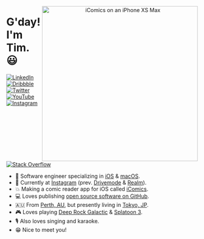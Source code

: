 <p align="center">
<img src="https://github.com/TimOliver/TimOliver/raw/main/header.png" width="410" alt="iComics on an iPhone XS Max" align="right" />
</p>

<h1><a href="#">&#x200B;</a>G'day! I'm Tim. 😃</h1>

<p align="left">
<a href="https://www.linkedin.com/in/timoliver-au/">
<img src="https://img.shields.io/badge/-LinkedIn-%233781da" alt="LinkedIn"/></a> 
<a href="https://www.dribbble.com/timoliver">
<img src="https://img.shields.io/badge/-Dribbble-%23ff5798" alt="Dribbble"/></a> 
<a href="https://www.twitter.com/TimOliverAU">
<img src="https://img.shields.io/badge/-Twitter-%231DA1F2" alt="Twitter" /></a> 
<a href="https://www.youtube.com/timXD">
<img src="https://img.shields.io/badge/-YouTube-%23FF0000" alt="YouTube" /></a> 
<a href="https://www.instagram.com/timoliver">
<img src="https://img.shields.io/badge/-Instagram-%23eb13a5" alt="Instagram" /></a> 
<a href="https://stackoverflow.com/users/599344/tim">
<img src="https://img.shields.io/badge/-Stack%20Overflow-%23f48024" alt="Stack Overflow" /></a> 
</p>

* 📱 Software engineer specializing in [iOS](https://www.apple.com/ios/) & [macOS](https://www.apple.com/macos/).
* 📸 Currently at [Instagram](https://github.com/instagram) (prev. [Drivemode](https://github.com/drivemode) & [Realm](https://github.com/realm)).
* 💥 Making a comic reader app for iOS called [iComics](https://icomics.co).
* 💻 Loves publishing [open source software on GitHub](https://github.com/TimOliver?tab=repositories&type=source).
* 🇦🇺 From [Perth, AU](https://www.australia.com/en/places/perth-and-surrounds/guide-to-perth.html), but presently living in [Tokyo, JP](https://www.gotokyo.org/en/index.html).
* 🎮 Loves playing [Deep Rock Galactic](https://www.deeprockgalactic.com) & [Splatoon 3](https://splatoon.nintendo.com/).
* 🎙️ Also loves singing and karaoke.
* 😁 Nice to meet you!
